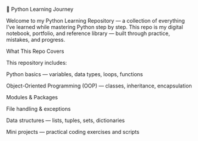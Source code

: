 🐍 Python Learning Journey

Welcome to my Python Learning Repository — a collection of everything I’ve learned while mastering Python step by step.
This repo is my digital notebook, portfolio, and reference library — built through practice, mistakes, and progress.

What This Repo Covers

This repository includes:

Python basics — variables, data types, loops, functions

Object-Oriented Programming (OOP) — classes, inheritance, encapsulation

Modules & Packages

File handling & exceptions

Data structures — lists, tuples, sets, dictionaries

Mini projects — practical coding exercises and scripts
